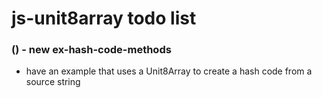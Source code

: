 # js-unit8array todo list

### () - new ex-hash-code-methods
* have an example that uses a Unit8Array to create a hash code from a source string
